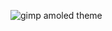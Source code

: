 ![gimp amoled theme](https://github.com/NlCOLAS/Inkscape-Amoled-Theme/assets/75582096/99007f28-5e89-4acd-8b52-d5ac7d20ba1b)
